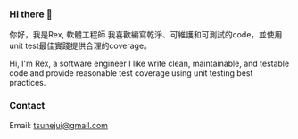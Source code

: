 ### Hi there 👋

你好，我是Rex, 軟體工程師
我喜歡編寫乾淨、可維護和可測試的code，並使用unit test最佳實踐提供合理的coverage。

Hi, I'm Rex, a software engineer
I like write clean, maintainable, and testable code and provide reasonable test coverage using unit testing best practices.

### Contact

Email: tsunejui@gmail.com
